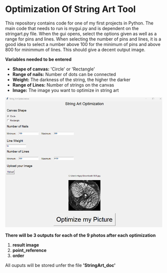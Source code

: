 # Optimization Of String Art Tool
 
This repository contains code for one of my first projects in Python. The main code that needs to run is mygui.py and is dependent on the stringart.py file. When the gui opens, select the options given as well as a range for pins and lines. When selecting the number of pins and lines, it is a good idea to select a number above 100 for the minimum of pins and above 800 for minimmum of lines. This should give a decent output image.

**Variables needed to be entered**
* **Shape of canvas:** 'Circle' or 'Rectangle' 
* **Range of nails:** Number of dots can be connected
* **Weight:** The darkness of the string, the higher the darker
* **Range of Lines:** Number of strings on the canvas
* **Image:** The image you want to optimize in string art

![alt text](https://github.com/Aragya1642/OptimizationOfStringArt/blob/main/gui.png)

**There will be 3 outputs for each of the 9 photos after each optimization**
1. **result image**
2. **point_reference**
3. **order**

All ouputs will be stored unfer the file **'StringArt_doc'**